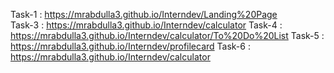 Task-1 : https://mrabdulla3.github.io/Interndev/Landing%20Page     
Task-3 : https://mrabdulla3.github.io/Interndev/calculator
Task-4 : https://mrabdulla3.github.io/Interndev/calculator/To%20Do%20List
Task-5 : https://mrabdulla3.github.io/Interndev/profilecard
Task-6 : https://mrabdulla3.github.io/Interndev/calculator
